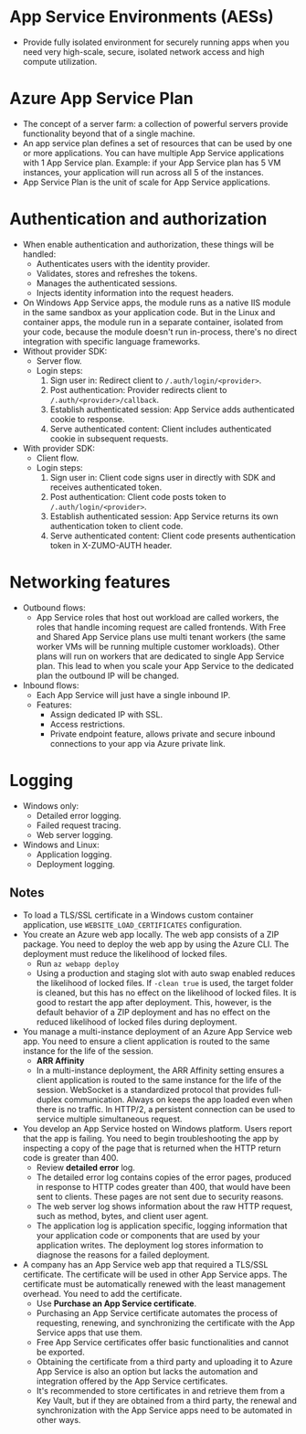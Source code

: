 # App Service Environments (AESs)
- Provide fully isolated environment for securely running apps when you need very high-scale, secure, isolated network access and high compute utilization.
# Azure App Service Plan
- The concept of a server farm: a collection of powerful servers provide functionality beyond that of a single machine.
- An app service plan defines a set of resources that can be used by one or more applications. You can have multiple App Service applications with 1 App Service plan. Example: if your App Service plan has 5 VM instances, your application will run across all 5 of the instances.
- App Service Plan is the unit of scale for App Service applications.
# Authentication and authorization
- When enable authentication and authorization, these things will be handled:
	- Authenticates users with the identity provider.
	- Validates, stores and refreshes the tokens.
	- Manages the authenticated sessions.
	- Injects identity information into the request headers.
- On Windows App Service apps, the module runs as a native IIS module in the same sandbox as your application code. But in the Linux and container apps, the module run in a separate container, isolated from your code, because the module doesn't run in-process, there's no direct integration with specific language frameworks.
- Without provider SDK:
	- Server flow.
	- Login steps:
		1. Sign user in: Redirect client to `/.auth/login/<provider>`.
		2. Post authentication: Provider redirects client to `/.auth/<provider>/callback`.
		3. Establish authenticated session: App Service adds authenticated cookie to response.
		4. Serve authenticated content: Client includes authenticated cookie in subsequent requests.
- With provider SDK:
	- Client flow.
	- Login steps:
		1. Sign user in: Client code signs user in directly with SDK and receives authenticated token.
		2. Post authentication: Client code posts token to `/.auth/login/<provider>`.
		3. Establish authenticated session: App Service returns its own authentication token to client code.
		4. Serve authenticated content: Client code presents authentication token in X-ZUMO-AUTH header.
# Networking features
- Outbound flows:
	- App Service roles that host out workload are called workers, the roles that handle incoming request are called frontends. With Free and Shared App Service plans use multi tenant workers (the same worker VMs will be running multiple customer workloads). Other plans will run on workers that are dedicated to single App Service plan. This lead to when you scale your App Service to the dedicated plan the outbound IP will be changed.
- Inbound flows:
	- Each App Service will just have a single inbound IP.
	- Features:
		- Assign dedicated IP with SSL.
		- Access restrictions.
		- Private endpoint feature, allows private and secure inbound connections to your app via Azure private link.
# Logging
- Windows only:
	- Detailed error logging.
	- Failed request tracing.
	- Web server logging.
- Windows and Linux:
	- Application logging.
	- Deployment logging.
## Notes
- To load a TLS/SSL certificate in a Windows custom container application, use `WEBSITE_LOAD_CERTIFICATES` configuration.
- You create an Azure web app locally. The web app consists of a ZIP package. You need to deploy the web app by using the Azure CLI. The deployment must reduce the likelihood of locked files.
	- Run `az webapp deploy`
	- Using a production and staging slot with auto swap enabled reduces the likelihood of locked files. If `-clean true` is used, the target folder is cleaned, but this has no effect on the likelihood of locked files. It is good to restart the app after deployment. This, however, is the default behavior of a ZIP deployment and has no effect on the reduced likelihood of locked files during deployment.
- You manage a multi-instance deployment of an Azure App Service web app. You need to ensure a client application is routed to the same instance for the life of the session.
	- **ARR Affinity**
	- In a multi-instance deployment, the ARR Affinity setting ensures a client application is routed to the same instance for the life of the session. WebSocket is a standardized protocol that provides full-duplex communication. Always on keeps the app loaded even when there is no traffic. In HTTP/2, a persistent connection can be used to service multiple simultaneous request.
- You develop an App Service hosted on Windows platform. Users report that the app is failing. You need to begin troubleshooting the app by inspecting a copy of the page that is returned when the HTTP return code is greater than 400.
	- Review **detailed error** log.
	- The detailed error log contains copies of the error pages, produced in response to HTTP codes greater than 400, that would have been sent to clients. These pages are not sent due to security reasons. 
	- The web server log shows information about the raw HTTP request, such as method, bytes, and client user agent.
	- The application log is application specific, logging information that your application code or components that are used by your application writes. The deployment log stores information to diagnose the reasons for a failed deployment.
- A company has an App Service web app that required a TLS/SSL certificate. The certificate will be used in other App Service apps. The certificate must be automatically renewed with the least management overhead. You need to add the certificate.
	- Use **Purchase an App Service certificate**.
	- Purchasing an App Service certificate automates the process of requesting, renewing, and synchronizing the certificate with the App Service apps that use them.
	- Free App Service certificates offer basic functionalities and cannot be exported.
	- Obtaining the certificate from a third party and uploading it to Azure App Service is also an option but lacks the automation and integration offered by the App Service certificates.
	- It's recommended to store certificates in and retrieve them from a Key Vault, but if they are obtained from a third party, the renewal and synchronization with the App Service apps need to be automated in other ways.